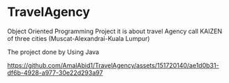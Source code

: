 # TravelAgency
Object Oriented Programming Project it is about travel Agency call KAIZEN of three cities (Muscat-Alexandrai-Kuala Lumpur)

The project done by Using Java




https://github.com/AmalAbid1/TravelAgency/assets/151720140/ae1d0b31-df6b-4928-a977-30e22d293a97

